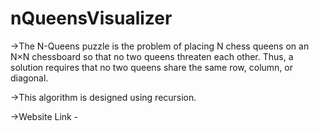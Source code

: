 # nQueensVisualizer
->The N-Queens puzzle is the problem of placing N chess queens on an N×N chessboard so that no two queens threaten each other. Thus, a solution requires that no two queens share the same row, column, or diagonal.

->This algorithm is designed using recursion.

->Website Link - 

